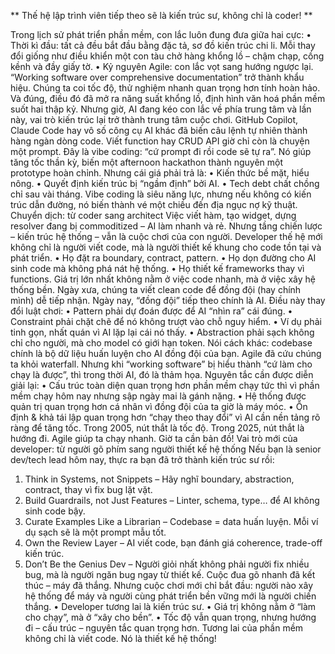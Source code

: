 ** Thế hệ lập trình viên tiếp theo sẽ là kiến trúc sư, không chỉ là coder! **

Trong lịch sử phát triển phần mềm, con lắc luôn đung đưa giữa hai cực:
• Thời kì đầu: tất cả đều bắt đầu bằng đặc tả, sơ đồ kiến trúc chi li. Mỗi thay đổi giống như điều khiển một con tàu chở hàng khổng lồ – chậm chạp, cồng kềnh và đầy giấy tờ.
• Kỷ nguyên Agile: con lắc vọt sang hướng ngược lại. “Working software over comprehensive documentation” trở thành khẩu hiệu. Chúng ta coi tốc độ, thử nghiệm nhanh quan trọng hơn tính hoàn hảo. Và đúng, điều đó đã mở ra năng suất khổng lồ, định hình văn hoá phần mềm suốt hai thập kỷ.
Nhưng giờ, AI đang kéo con lắc về phía trung tâm và lần này, vai trò kiến trúc lại trở thành trung tâm cuộc chơi.
GitHub Copilot, Claude Code hay vô số công cụ AI khác đã biến câu lệnh tự nhiên thành hàng ngàn dòng code. Viết function hay CRUD API giờ chỉ còn là chuyện một prompt.
Đây là vibe coding: “cứ prompt đi rồi code sẽ tự ra”. Nó giúp tăng tốc thần kỳ, biến một afternoon hackathon thành nguyên một prototype hoàn chỉnh. Nhưng cái giá phải trả là:
• Kiến thức bề mặt, hiểu nông.
• Quyết định kiến trúc bị “ngầm định” bởi AI.
• Tech debt chất chồng chỉ sau vài tháng.
Vibe coding là siêu năng lực, nhưng nếu không có kiến trúc dẫn đường, nó biến thành vé một chiều đến địa ngục nợ kỹ thuật.
Chuyển dịch: từ coder sang architect
Việc viết hàm, tạo widget, dựng resolver đang bị commoditized – AI làm nhanh và rẻ. Nhưng tầng chiến lược – kiến trúc hệ thống – vẫn là cuộc chơi của con người.
Developer thế hệ mới không chỉ là người viết code, mà là người thiết kế khung cho code tồn tại và phát triển.
• Họ đặt ra boundary, contract, pattern.
• Họ dọn đường cho AI sinh code mà không phá nát hệ thống.
• Họ thiết kế frameworks thay vì functions.
Giá trị lớn nhất không nằm ở việc code nhanh, mà ở việc xây hệ thống bền.
Ngày xưa, chúng ta viết clean code để đồng đội (hay chính mình) dễ tiếp nhận.
Ngày nay, “đồng đội” tiếp theo chính là AI.
Điều này thay đổi luật chơi:
• Pattern phải dự đoán được để AI “nhìn ra” cái đúng.
• Constraint phải chặt chẽ để nó không trượt vào chỗ nguy hiểm.
• Ví dụ phải tinh gọn, nhất quán vì AI lặp lại cái nó thấy.
• Abstraction phải sạch không chỉ cho người, mà cho model có giới hạn token.
Nói cách khác: codebase chính là bộ dữ liệu huấn luyện cho AI đồng đội của bạn.
Agile đã cứu chúng ta khỏi waterfall. Nhưng khi “working software” bị hiểu thành “cứ làm cho chạy là được”, thì trong thời AI, đó là thảm họa.
Nguyên tắc cần được diễn giải lại:
• Cấu trúc toàn diện quan trọng hơn phần mềm chạy tức thì vì phần mềm chạy hôm nay nhưng sập ngày mai là gánh nặng.
• Hệ thống được quản trị quan trọng hơn cá nhân vì đồng đội của ta giờ là máy móc.
• Ổn định & khả tái lập quan trọng hơn “chạy theo thay đổi” vì AI cần nền tảng rõ ràng để tăng tốc.
Trong 2005, nút thắt là tốc độ. Trong 2025, nút thắt là hướng đi.
Agile giúp ta chạy nhanh. Giờ ta cần bản đồ!
Vai trò mới của developer: từ người gõ phím sang người thiết kế hệ thống
Nếu bạn là senior dev/tech lead hôm nay, thực ra bạn đã trở thành kiến trúc sư rồi:
1. Think in Systems, not Snippets
– Hãy nghĩ boundary, abstraction, contract, thay vì fix bug lặt vặt.
2. Build Guardrails, not Just Features
– Linter, schema, type… để AI không sinh code bậy.
3. Curate Examples Like a Librarian
– Codebase = data huấn luyện. Mỗi ví dụ sạch sẽ là một prompt mẫu tốt.
4. Own the Review Layer
– AI viết code, bạn đánh giá coherence, trade-off kiến trúc.
5. Don’t Be the Genius Dev
– Người giỏi nhất không phải người fix nhiều bug, mà là người ngăn bug ngay từ thiết kế.
Cuộc đua gõ nhanh đã kết thúc – máy đã thắng. Nhưng cuộc chơi mới chỉ bắt đầu: người nào xây hệ thống để máy và người cùng phát triển bền vững mới là người chiến thắng.
• Developer tương lai là kiến trúc sư.
• Giá trị không nằm ở “làm cho chạy”, mà ở “xây cho bền”.
• Tốc độ vẫn quan trọng, nhưng hướng đi – cấu trúc – nguyên tắc quan trọng hơn.
Tương lai của phần mềm không chỉ là viết code. Nó là thiết kế hệ thống!
